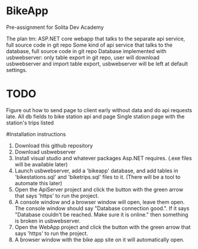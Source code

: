 # BikeApp
Pre-assignment for Solita Dev Academy

The plan tm:
ASP.NET core webapp that talks to the separate api service, full source code in git repo
Some kind of api service that talks to the database, full source code in git repo
Database implemented with usbwebserver: only table export in git repo, user will download usbwebserver and import table export, usbwebserver will be left at default settings.


# TODO
Figure out how to send page to client early without data and do api requests late.
All db fields to bike station api and page
Single station page with the station's trips listed

#Installation instructions
1. Download this github repository
2. Download usbwebserver
3. Install visual studio and whatever packages Asp.NET requires. (.exe files will be available later)
4. Launch usbwebserver, add a 'bikeapp' database, and add tables in 'bikestations.sql' and 'biketrips.sql' files to it. (There will be a tool to automate this later)
5. Open the ApiServer project and click the button with the green arrow that says 'https' to run the project.
6. A console window and a browser window will open, leave them open. The console window should say "Database connection good.". If it says "Database couldn't be reached. Make sure it is online." then something is broken in usbwebserver.
7. Open the WebApp project and click the button with the green arrow that says 'https' to run the project.
8. A browser window with the bike app site on it will automatically open.